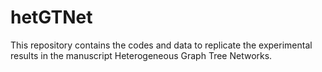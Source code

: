 # hetGTNet
This repository contains the codes and data to replicate the experimental results in the manuscript Heterogeneous Graph Tree Networks.
